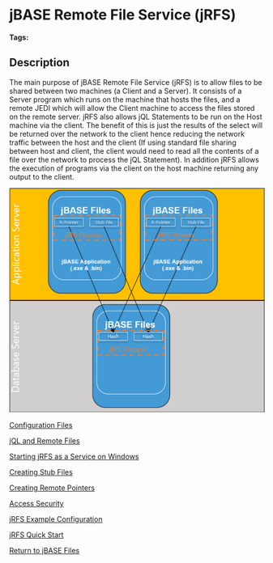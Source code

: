 # jBASE Remote File Service (jRFS)

<PageHeader />

**Tags:**
<badge text='remote files' vertical='middle' />
<badge text='jrfs' vertical='middle' />

## Description 

The main purpose of jBASE Remote File Service (jRFS) is to allow files to be shared between two machines (a Client and a Server). It consists of a Server program which runs on the machine that hosts the files, and a remote JEDI which will allow the Client machine to access the files stored on the remote server. jRFS also allows jQL Statements to be run on the Host machine via the client. The benefit of this is just the results of the select will be returned over the network to the client hence reducing the network traffic between the host and the client (If using standard file sharing between host and client, the client would need to read all the contents of a file over the network to process the jQL Statement). In addition jRFS allows the execution of programs via the client on the host machine returning any output to the client.



![306074-remote-files: 1522713719604-jrfs](./1522713719604-jrfs.png)



[Configuration Files](./../jrfs-configuration-files)

[jQL and Remote Files](./../jql-and-remote-files)

[Starting jRFS as a Service on Windows](./../starting-jrfs-as-a-service-on-windows)

[Creating Stub Files](./../creating-stub-files)

[Creating Remote Pointers](./../creating-remote-pointers)

[Access Security](./../access-security)

[jRFS Example Configuration](./../jrfs-example)

[jRFS Quick Start](./../jrfs-quick-start-guide)



[Return to jBASE Files](./../../jbase-files)

  
<PageFooter />
